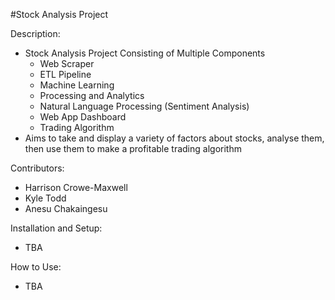#Stock Analysis Project

Description:
- Stock Analysis Project Consisting of Multiple Components
    - Web Scraper
    - ETL Pipeline
    - Machine Learning
    - Processing and Analytics
    - Natural Language Processing (Sentiment Analysis)
    - Web App Dashboard
    - Trading Algorithm
- Aims to take and display a variety of factors about stocks, analyse them, then use them to make a profitable trading algorithm

Contributors:
- Harrison Crowe-Maxwell
- Kyle Todd
- Anesu Chakaingesu

Installation and Setup:
- TBA

How to Use:
- TBA

